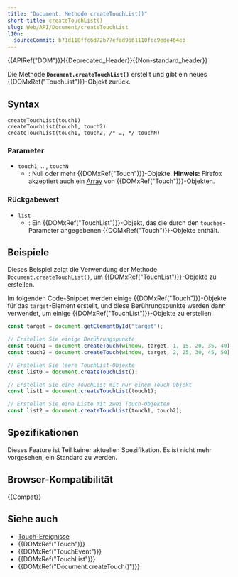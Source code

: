 ```yaml
---
title: "Document: Methode createTouchList()"
short-title: createTouchList()
slug: Web/API/Document/createTouchList
l10n:
  sourceCommit: b71d118ffc6d72b77efad9661110fcc9ede464eb
---
```


{{APIRef("DOM")}}{{Deprecated_Header}}{{Non-standard_header}}

Die Methode **`Document.createTouchList()`** erstellt und gibt ein neues {{DOMxRef("TouchList")}}-Objekt zurück.

## Syntax

```js-nolint
createTouchList(touch1)
createTouchList(touch1, touch2)
createTouchList(touch1, touch2, /* …, */ touchN)
```

### Parameter

- `touch1`, …, `touchN`
  - : Null oder mehr {{DOMxRef("Touch")}}-Objekte. **Hinweis:** Firefox akzeptiert auch ein [Array](/de/docs/Web/JavaScript/Reference/Global_Objects/Array) von
    {{DOMxRef("Touch")}}-Objekten.

### Rückgabewert

- `list`
  - : Ein {{DOMxRef("TouchList")}}-Objekt, das die durch den `touches`-Parameter angegebenen {{DOMxRef("Touch")}}-Objekte enthält.

## Beispiele

Dieses Beispiel zeigt die Verwendung der Methode `Document.createTouchList()`, um {{DOMxRef("TouchList")}}-Objekte zu erstellen.

Im folgenden Code-Snippet werden einige {{DOMxRef("Touch")}}-Objekte für das `target`-Element erstellt, und diese Berührungspunkte werden dann verwendet, um einige {{DOMxRef("TouchList")}}-Objekte zu erstellen.

```js
const target = document.getElementById("target");

// Erstellen Sie einige Berührungspunkte
const touch1 = document.createTouch(window, target, 1, 15, 20, 35, 40);
const touch2 = document.createTouch(window, target, 2, 25, 30, 45, 50);

// Erstellen Sie leere TouchList-Objekte
const list0 = document.createTouchList();

// Erstellen Sie eine TouchList mit nur einem Touch-Objekt
const list1 = document.createTouchList(touch1);

// Erstellen Sie eine Liste mit zwei Touch-Objekten
const list2 = document.createTouchList(touch1, touch2);
```

## Spezifikationen

Dieses Feature ist Teil keiner aktuellen Spezifikation. Es ist nicht mehr vorgesehen, ein Standard zu werden.

## Browser-Kompatibilität

{{Compat}}

## Siehe auch

- [Touch-Ereignisse](/de/docs/Web/API/Touch_events)
- {{DOMxRef("Touch")}}
- {{DOMxRef("TouchEvent")}}
- {{DOMxRef("TouchList")}}
- {{DOMxRef("Document.createTouch()")}}
